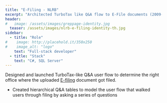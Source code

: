 ```yaml
---
title: "E-Filing - NLRB"
excerpt: "Architected TurboTax like Q&A flow to E-File documents (2009-10)"
header:
#   image: /assets/images/greppage-identity.jpg
  teaser: /assets/images/nlrb-e-filing-identity-th.jpg
sidebar:
  - title: "Role"
#    image: http://placehold.it/350x250
#    image_alt: "logo"
    text: "Full-stack developer"
  - title: "Stack"
    text: "C#, SQL Server"
---
```


Designed and launched TurboTax-like Q&A user flow to determine the right office where the uploaded [E-filing](https://apps.nlrb.gov/eservice/efileterm.aspx) document got filed.

- Created hierarchical Q&A tables to model the user flow that walked users through filing by asking a series of questions
